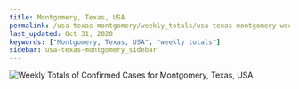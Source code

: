 ```yaml
---
title: Montgomery, Texas, USA
permalink: /usa-texas-montgomery/weekly_totals/usa-texas-montgomery-weekly_totals.html
last_updated: Oct 31, 2020
keywords: ["Montgomery, Texas, USA", "weekly totals"]
sidebar: usa-texas-montgomery_sidebar
---
```


![Weekly Totals of Confirmed Cases for Montgomery, Texas, USA](/covid_tracker/images/graphs/usa-texas-montgomery-weekly_totals_graph.png)
